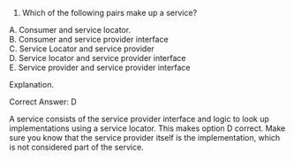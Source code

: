1. Which of the following pairs make up a service?

A. Consumer and service locator. <br>
B. Consumer and service provider interface <br>
C. Service Locator and service provider  <br>
D. Service locator and service provider interface <br>
E. Service provider and service provider interface <br>




Explanation.

Correct Answer: D

A service consists of the service provider interface and logic to look up implementations using a service locator.
This makes option D correct. Make sure you know that the service provider itself is the implementation, which is not 
considered part of the service.